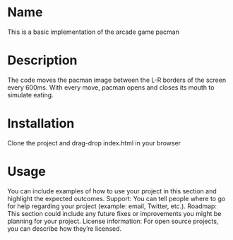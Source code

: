 # Name
This is a basic implementation of the arcade game pacman
# Description
The code moves the pacman image between the L-R borders of the screen every 600ms.
With every move, pacman opens and closes its mouth to simulate eating.
# Installation
Clone the project and drag-drop index.html in your browser
# Usage
You can include examples of how to use your project in this section and highlight the expected outcomes. 
Support: You can tell people where to go for help regarding your project (example: email, Twitter, etc.). 
Roadmap: This section could include any future fixes or improvements you might be planning for your project. 
License information: For open source projects, you can describe how they’re licensed.  
